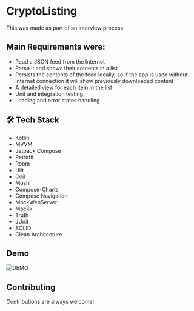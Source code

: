 # CryptoListing

This was made as part of an interview process

## Main Requirements were:
- Read a JSON feed from the Internet
- Parse it and shows their contents in a list
- Persists the contents of the feed locally, so if the app is used without Internet connection
it will show previously downloaded content
- A detailed view for each item in the list
- Unit and integration testing
- Loading and error states handling

## 🛠 Tech Stack

- Kotlin
- MVVM
- Jetpack Compose
- Retrofit
- Room
- Hilt
- Coil
- Moshi
- Compose-Charts
- Compose Navigation
- MockWebServer
- Mockk
- Truth
- JUnit
- SOLID
- Clean Architecture

## Demo

![DEMO](https://i.imgur.com/WCI40UC.gif)

## Contributing

Contributions are always welcome!
